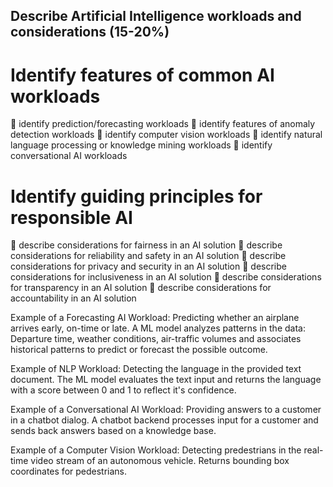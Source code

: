 ## Describe Artificial Intelligence workloads and considerations (15-20%)

# Identify features of common AI workloads
 identify prediction/forecasting workloads
 identify features of anomaly detection workloads
 identify computer vision workloads
 identify natural language processing or knowledge mining workloads
 identify conversational AI workloads

# Identify guiding principles for responsible AI
 describe considerations for fairness in an AI solution
 describe considerations for reliability and safety in an AI solution
 describe considerations for privacy and security in an AI solution
 describe considerations for inclusiveness in an AI solution
 describe considerations for transparency in an AI solution
 describe considerations for accountability in an AI solution

Example of a Forecasting AI Workload:
Predicting whether an airplane arrives early, on-time or late. A ML model analyzes patterns in the data: Departure time, weather conditions, air-traffic volumes and associates historical patterns to predict or forecast the possible outcome.

Example of NLP Workload:
Detecting the language in the provided text document. The ML model evaluates the text input and returns the language with a score between 0 and 1 to reflect it's confidence.

Example of a Conversational AI Workload: 
Providing answers to a customer in a chatbot dialog. A chatbot backend processes input for a customer and sends back answers based on a knowledge base.

Example of a Computer Vision Workload:
Detecting predestrians in the real-time video stream of an autonomous vehicle. Returns bounding box coordinates for pedestrians.

